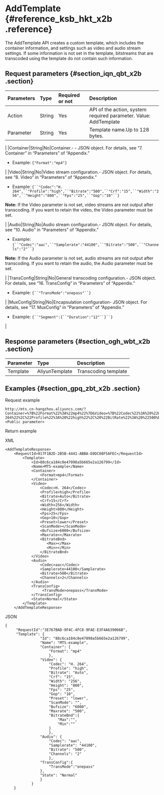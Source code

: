 # AddTemplate {#reference_ksb_hkt_x2b .reference}

The AddTemplate API creates a custom template, which includes the container information, and settings such as video and audio stream settings. If some information is not set in the template, bitstreams that are transcoded using the template do not contain such information.

## Request parameters {#section_iqn_qbt_x2b .section}

|Parameters|Type|Required or not|Description|
|:---------|:---|:--------------|:----------|
|Action|String|Yes|API of the action, system required parameter. Value: AddTemplate|
|Parameter|String|Yes|Template name.Up to 128 bytes.

|
|Container|String|No|Container.-   -   JSON object. For details, see “7. Container” in “Parameters” of “Appendix.”
-   Example: `{"Format":"mp4"}`

|
|Video|String|No|Video stream configuration.-   JSON object. For details, see “8. Video” in “Parameters” of “Appendix.”
-   Example: `{``"Codec":"H. 264",``"Profile":"high",``"Bitrate":"500",``"Crf":"15",``"Width":"256",``"Height":"800",``"Fps":"25",``"Gop":"10"``}`

**Note:** If the Video parameter is not set, video streams are not output after transcoding. If you want to retain the video, the Video parameter must be set.

|
|Audio|String|No|Audio stream configuration.-   JSON object. For details, see “10. Audio” in “Parameters” of “Appendix.”
-   Example: `{``"Codec":"aac",``"Samplerate":"44100",``"Bitrate":"500",``"Channels":"2"``}`

**Note:** If the Audio parameter is not set, audio streams are not output after transcoding. If you want to retain the audio, the Audio parameter must be set.

|
|TransConfig|String|No|General transcoding configuration.-   JSON object. For details, see “16. TransConfig” in “Parameters” of “Appendix.”
-   Example: `{``"TransMode":"onepass"``}`

|
|MuxConfig|String|No|Encapsulation configuration-   JSON object. For details, see “17. MuxConfig” in “Parameters” of “Appendix.”
-   Example: `{``"Segment":{``"Duration":"12"``}``}`

|

## Response parameters {#section_ogh_wbt_x2b .section}

|Parameter|Type|Description|
|:--------|:---|:----------|
|Template|AliyunTemplate|Transcoding template|

## Examples {#section_gpq_zbt_x2b .section}

Request example

```
http://mts.cn-hangzhou.aliyuncs.com/?Container=%7B%22Format%22%3A%22mp4%22%7D&Video=%7B%22Codec%22%3A%20%22H. 264%22%2C%22Profile%22%3A%20%22high%22%2C%20%22BitRate%22%3A%20%22500%EF%BC%8C%22CRF%22%3A%20%2215%22%2C%20%22Width%22%3A%20%22256%22%2C%22Height%22%3A%20%22800%22%2C%20%22FPS%22%3A%20%2225%22%2C%20%22GOP%22%3A%20%2210%22%20%7D&Audio=%7B%22Codec%22%3A%22aac%22%2C%22SampleRate%22%3A%2244100%22%2C%0A%22BitRate%22%3A%22500%22%2C%22Channels%22%3A%222%22%7D%0A&Action=AddTemplate&<Public parameter>
```

Return example

XML

```
<AddTemplateResponse>
    <RequestId>017F1B2D-2B5B-4441-ABBA-E0DC08F5AFEC</RequestId>
        <Template>
            <Id>88c6ca184c0e47098a5b665e2a126799</Id>
            <Name>MTS-example</Name>
            <Container>
                <Format>mp4</Format>
            </Container>
            <Video>
                <Codec>H. 264</Codec>
                <Profile>high</Profile>
                <Bitrate>Auto</Bitrate>
                <Crf>15</Crf>
                <Width>256</Width>
                <Height>800</Height>
                <Fps>25</Fps>
                <Gop>10</Gop>
                <Preset>lower</Preset>
                <ScanMode></ScanMode>
                <Bufsize>6000</Bufsize>
                <Maxrate></Maxrate>
                <BitrateBnd>
                   <Max></Max>
                   <Min></Min>
                </BitrateBnd>
            </Video>
            <Audio>
                <Codec>aac</Codec>
                <Samplerate>44100</Samplerate>
                <Bitrate>500</Bitrate>
                <Channels>2</Channels>
            </Audio>
            <TransConfig>
                 <TransMode>onepass</TransMode>
            </TransConfig>
            <State>Normal</State>
        </Template>
    </AddTemplateResponse>
```

JSON

```
{
     "RequestId":"3E767BAD-9F4C-4FC8-9FAE-E3F4A639066B",
     "Template": {
                "Id": "88c6ca184c0e47098a5b665e2a126799",
                "Name": "MTS-example",
                "Container": {
                    "Format": "mp4"
                    },
                "Video": {
                    "Codec": "H. 264",
                    "Profile": "high",
                    "Bitrate": "Auto",
                    "Crf": "15",
                    "Width": "256",
                    "Height": "800",
                    "Fps": "25",
                    "Gop": "10",
                    "Preset": "lower",
                    "ScanMode": "",
                    "Bufsize": "6000",
                    "Maxrate": "500",
                    "BitrateBnd":{
                        "Max":"",
                        "Min":""
                    }
                    },
                "Audio": {
                    "Codec": "aac",
                    "Samplerate": "44100",
                    "Bitrate": "500",
                    "Channels": "2"
                    },
                "TransConfig":{
                    "TransMode":"onepass"
                },
                "State": "Normal"           
                }
            }
    }
```

